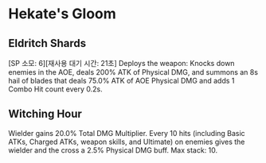 # Hekate's Gloom

## Eldritch Shards

[SP 소모: 6][재사용 대기 시간: 21초] Deploys the weapon: Knocks down enemies in the AOE, deals 200% ATK of Physical DMG, and summons an 8s hail of blades that deals 75.0% ATK of AOE Physical DMG and adds 1 Combo Hit count every 0.2s.

## Witching Hour

Wielder gains 20.0% Total DMG Multiplier. Every 10 hits (including Basic ATKs, Charged ATKs, weapon skills, and Ultimate) on enemies gives the wielder and the cross a 2.5% Physical DMG buff. Max stack: 10.
